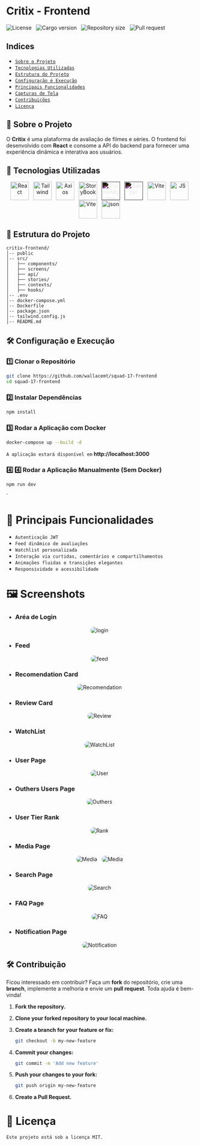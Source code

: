 # Critix - Frontend

![License](https://img.shields.io/static/v1?label=license&message=MIT&color=orange) &nbsp;
![Cargo version](https://img.shields.io/static/v1?label=cargo&message=v0.1.0&color=yellow) &nbsp;
![Repository size](https://img.shields.io/github/repo-size/wallacemt/squad-17-frontend?color=blue) &nbsp;
![Pull request](https://img.shields.io/static/v1?label=PR&message=welcome&color=green)

## Indices

- [`Sobre o Projeto`](#sobre-o-projeto)
- [`Tecnologias Utilizadas`](#tecnologias-utilizadas)
- [`Estrutura do Projeto`](#estrutura-projeto)
- [`Configuração é Execução`](#configuracao-execucao)
- [`Principais Funcionalidades`](#principais-func)
- [`Capturas de Tela`](#screenshots)
- [`Contribuições`](#contribuicoes)
- [`Licença`](#license)

<span id="sobre-o-projeto"></span>

## 📌 Sobre o Projeto

O **Critix** é uma plataforma de avaliação de filmes e séries. O frontend foi desenvolvido com **React** e consome a API do backend para fornecer uma experiência dinâmica e interativa aos usuários.

## 🚀 Tecnologias Utilizadas

<div align='center' id="tecnologias-utilizadas">
    <img align='center' height='49' width='49' title='React' alt='React' src='https://cdn.jsdelivr.net/gh/devicons/devicon@latest/icons/react/react-original.svg'/> &nbsp;
    <img align='center' height='49' width='49' title='Tailwind' alt='Tailwind' src='https://cdn.jsdelivr.net/gh/devicons/devicon@latest/icons/tailwindcss/tailwindcss-original.svg'/> &nbsp;
    <img align='center' height='49' width='49' title='Axios' alt='Axios' src='https://cdn.jsdelivr.net/gh/devicons/devicon@latest/icons/axios/axios-plain-wordmark.svg'/> &nbsp;
    <img align='center' height='49' width='49' title='StoryBook' alt='StoryBook' src='https://cdn.jsdelivr.net/gh/devicons/devicon@latest/icons/storybook/storybook-original.svg'/> &nbsp;
    <img align='center' height='49' width='49' style="filter: invert(1);"  title='FrameMotion' alt='FrameMotion' src='https://cdn.jsdelivr.net/gh/devicons/devicon@latest/icons/framermotion/framermotion-original-wordmark.svg'/> &nbsp;
    <img align='center' height='49' width='49' style="filter: invert(1);"  title='Swiper' alt='Swiper' src='https://cdn.jsdelivr.net/gh/devicons/devicon@latest/icons/swiper/swiper-original.svg'/> &nbsp;
    <img align='center' height='49' width='49' title='Vite' alt='Vite' src='https://cdn.jsdelivr.net/gh/devicons/devicon@latest/icons/vitejs/vitejs-original.svg'/> &nbsp;
     <img align='center' height='49' width='49' title='JS' alt='JS' src='https://cdn.jsdelivr.net/gh/devicons/devicon@latest/icons/javascript/javascript-original.svg'/> &nbsp;
    <img align='center' height='49' width='49' title='Vite' alt='Vite' src='https://cdn.jsdelivr.net/gh/devicons/devicon@latest/icons/vitejs/vitejs-original.svg'/> &nbsp;
     <img align='center' height='49' width='49' title='json' alt='json' src='https://cdn.jsdelivr.net/gh/devicons/devicon@latest/icons/json/json-original.svg'/> &nbsp;

</div>

<span id="estrutura-projeto"></span>

## 📂 Estrutura do Projeto

```
critix-frontend/
│-- public
│-- src/
│   ├── components/
│   ├── screens/
│   ├── api/
│   ├── stories/
│   ├── contexts/
│   ├── hooks/
│-- .env
│-- docker-compose.yml
│-- Dockerfile
│-- package.json
│-- tailwind.config.js
│-- README.md
```

<span id="configuracao-execucao"></span>

## 🛠️ Configuração e Execução

### 1️⃣ Clonar o Repositório

```bash
git clone https://github.com/wallacemt/squad-17-frontend
cd squad-17-frontend
```

### 2️⃣ Instalar Dependências

```bash
npm install
```
### 3️⃣ Rodar a Aplicação com Docker

```bash
docker-compose up --build -d
```
`A aplicação estará disponível em` **http://localhost:3000**

### 4️⃣ 4️⃣ Rodar a Aplicação Manualmente (Sem Docker)

```bash
npm run dev
```

<span id="principais-func"></span>`

# 📌 Principais Funcionalidades

- `Autenticação JWT`
- `Feed dinâmico de avaliações`
- `Watchlist personalizada`
- `Interação via curtidas, comentários e compartilhamentos`
- `Animações fluidas e transições elegantes`
- `Responsividade e acessibilidade`

<span id="screenshots"></span>

# 🖼️ Screenshots

- ### Aréa de Login
<div align='center'>
    <img style="border-radius:1.5rem"  title='login' alt='login' src='https://res.cloudinary.com/dg9hqvlas/image/upload/v1741222384/Captura_de_tela_2025-03-05_212941_jkdl14.png' /> &nbsp;
</div>

- ### Feed
<div align='center'>
    <img style="border-radius:1.5rem"  title='feed' alt='feed' src='https://res.cloudinary.com/dg9hqvlas/image/upload/v1741222401/Captura_de_tela_2025-03-05_213059_t1tqvb.png' /> &nbsp;
</div>

- ### Recomendation Card
<div align='center'>
    <img style="border-radius:1.5rem"  title='Recomendation' alt='Recomendation' src='https://res.cloudinary.com/dg9hqvlas/image/upload/v1741222363/Captura_de_tela_2025-03-05_213130_ueosc9.png' /> &nbsp;
</div>

- ### Review Card
<div align='center'>
    <img style="border-radius:1.5rem"  title='Review' alt='Review' src='https://res.cloudinary.com/dg9hqvlas/image/upload/v1741222364/Captura_de_tela_2025-03-05_213217_hopb3c.png' /> &nbsp;
</div>

- ### WatchList
<div align='center'>
    <img style="border-radius:1.5rem"  title='WatchList' alt='WatchList' src='https://res.cloudinary.com/dg9hqvlas/image/upload/v1741222374/Captura_de_tela_2025-03-05_213234_p8vc1c.png' /> &nbsp;
</div>

- ### User Page
<div align='center'>
    <img style="border-radius:1.5rem"  title='User' alt='User' src='https://res.cloudinary.com/dg9hqvlas/image/upload/v1741222370/Captura_de_tela_2025-03-05_213308_q5flyu.png' /> &nbsp;
</div>

- ### Outhers Users Page
<div align='center'>
    <img style="border-radius:1.5rem"  title='Outhers' alt='Outhers' src='https://res.cloudinary.com/dg9hqvlas/image/upload/v1741222375/Captura_de_tela_2025-03-05_213333_wdhdgr.png' /> &nbsp;
</div>

- ### User Tier Rank
<div align='center'>
    <img style="border-radius:1.5rem"  title='Rank' alt='Rank' src='https://res.cloudinary.com/dg9hqvlas/image/upload/v1741222379/Captura_de_tela_2025-03-05_213413_fmylh8.png' /> &nbsp;
</div>

- ### Media Page
<div align='center'>
    <img style="border-radius:1.5rem"  title='Media' alt='Media' src='https://res.cloudinary.com/dg9hqvlas/image/upload/v1741222397/Captura_de_tela_2025-03-05_213616_ox4wta.png' /> &nbsp;
    <img style="border-radius:1.5rem"  title='Media' alt='Media' src='https://res.cloudinary.com/dg9hqvlas/image/upload/v1741222505/Captura_de_tela_2025-03-05_215450_nx5sw5.png' /> &nbsp;
</div>

- ### Search Page
<div align='center'>
    <img style="border-radius:1.5rem"  title='Search' alt='Search' src='https://res.cloudinary.com/dg9hqvlas/image/upload/v1741222400/Captura_de_tela_2025-03-05_213649_rb31kb.png' /> &nbsp;
</div>

- ### FAQ Page
<div align='center'>
    <img style="border-radius:1.5rem"  title='FAQ' alt='FAQ' src='https://res.cloudinary.com/dg9hqvlas/image/upload/v1741222375/Captura_de_tela_2025-03-05_213424_eckptn.png' /> &nbsp;
</div>

- ### Notification Page
<div align='center'>
    <img style="border-radius:1.5rem"  title='Notification' alt='Notification' src='https://res.cloudinary.com/dg9hqvlas/image/upload/v1741222376/Captura_de_tela_2025-03-05_213533_ywd50v.png' /> &nbsp;
</div>

<span id="contribuicoes"></span>

## 🛠 Contribuição

Ficou interessado em contribuir? Faça um **fork** do repositório, crie uma **branch**, implemente a melhoria e envie um **pull request**. Toda ajuda é bem-vinda!

1. **Fork the repository.**
2. **Clone your forked repository to your local machine.**
3. **Create a branch for your feature or fix:**

   ```bash
   git checkout -b my-new-feature
   ```

4. **Commit your changes:**

   ```bash
   git commit -m 'Add new feature'
   ```

5. **Push your changes to your fork:**

   ```bash
   git push origin my-new-feature
   ```

6. **Create a Pull Request.**

<span id="license"></span>

# 📜 Licença

`Este projeto está sob a licença MIT.`
